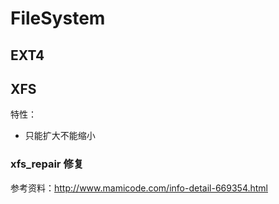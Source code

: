 # FileSystem



## EXT4



## XFS

特性：

- 只能扩大不能缩小



### xfs_repair 修复

参考资料：http://www.mamicode.com/info-detail-669354.html



